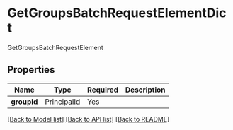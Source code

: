 # GetGroupsBatchRequestElementDict

GetGroupsBatchRequestElement

## Properties
| Name | Type | Required | Description |
| ------------ | ------------- | ------------- | ------------- |
**groupId** | PrincipalId | Yes |  |


[[Back to Model list]](../../../../README.md#models-v2-link) [[Back to API list]](../../../../README.md#apis-v2-link) [[Back to README]](../../../../README.md)
